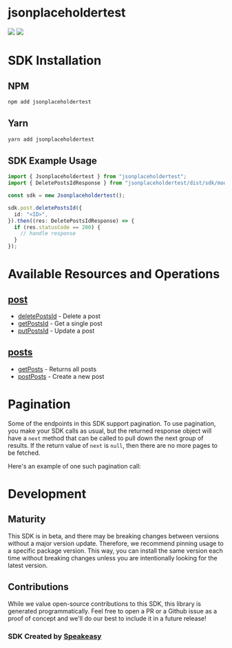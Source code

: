 # jsonplaceholdertest

<div align="left">
    <a href="https://speakeasyapi.dev/"><img src="https://custom-icon-badges.demolab.com/badge/-Built%20By%20Speakeasy-212015?style=for-the-badge&logoColor=FBE331&logo=speakeasy&labelColor=545454" /></a>
    <a href="https://github.com/speakeasy-sdks/sdkv1.git/actions"><img src="https://img.shields.io/github/actions/workflow/status/speakeasy-sdks/sdkv1/speakeasy_sdk_generation.yml?style=for-the-badge" /></a>
    
</div>

<!-- Start SDK Installation -->
# SDK Installation

## NPM

```bash
npm add jsonplaceholdertest
```

## Yarn

```bash
yarn add jsonplaceholdertest
```
<!-- End SDK Installation -->

## SDK Example Usage
<!-- Start SDK Example Usage -->


```typescript
import { Jsonplaceholdertest } from "jsonplaceholdertest";
import { DeletePostsIdResponse } from "jsonplaceholdertest/dist/sdk/models/operations";

const sdk = new Jsonplaceholdertest();

sdk.post.deletePostsId({
  id: "<ID>",
}).then((res: DeletePostsIdResponse) => {
  if (res.statusCode == 200) {
    // handle response
  }
});
```
<!-- End SDK Example Usage -->

<!-- Start SDK Available Operations -->
# Available Resources and Operations


## [post](docs/sdks/post/README.md)

* [deletePostsId](docs/sdks/post/README.md#deletepostsid) - Delete a post
* [getPostsId](docs/sdks/post/README.md#getpostsid) - Get a single post
* [putPostsId](docs/sdks/post/README.md#putpostsid) - Update a post

## [posts](docs/sdks/posts/README.md)

* [getPosts](docs/sdks/posts/README.md#getposts) - Returns all posts
* [postPosts](docs/sdks/posts/README.md#postposts) - Create a new post
<!-- End SDK Available Operations -->

<!-- Start Dev Containers -->



<!-- End Dev Containers -->

<!-- Start Pagination -->
# Pagination

Some of the endpoints in this SDK support pagination. To use pagination, you make your SDK calls as usual, but the
returned response object will have a `next` method that can be called to pull down the next group of results. If the
return value of `next` is `null`, then there are no more pages to be fetched.

Here's an example of one such pagination call:


<!-- End Pagination -->

<!-- Placeholder for Future Speakeasy SDK Sections -->

# Development

## Maturity

This SDK is in beta, and there may be breaking changes between versions without a major version update. Therefore, we recommend pinning usage
to a specific package version. This way, you can install the same version each time without breaking changes unless you are intentionally
looking for the latest version.

## Contributions

While we value open-source contributions to this SDK, this library is generated programmatically.
Feel free to open a PR or a Github issue as a proof of concept and we'll do our best to include it in a future release!

### SDK Created by [Speakeasy](https://docs.speakeasyapi.dev/docs/using-speakeasy/client-sdks)
